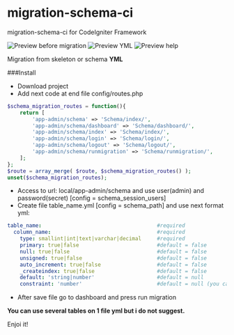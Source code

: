 # migration-schema-ci
migration-schema-ci for CodeIgniter Framework

![Preview before migration](https://raw.githubusercontent.com/yonineitor/migration-schema-ci/master/img_02.png)
![Preview YML](https://raw.githubusercontent.com/yonineitor/migration-schema-ci/master/img_01.png)
![Preview help](https://raw.githubusercontent.com/yonineitor/migration-schema-ci/master/img_03.png)

Migration from skeleton or schema **YML**

###Install
+ Download project
+ Add next code at end file config/routes.php
```php
$schema_migration_routes = function(){
	return [
		'app-admin/schema' => 'Schema/index/',
		'app-admin/schema/dashboard' => 'Schema/dashboard/',
		'app-admin/schema/index' => 'Schema/index/',
		'app-admin/schema/login' => 'Schema/login/',
		'app-admin/schema/logout' => 'Schema/logout/',
		'app-admin/schema/runmigration' => 'Schema/runmigration/',
	];
};
$route = array_merge( $route, $schema_migration_routes() );
unset($schema_migration_routes);
```
+ Access to url: local/app-admin/schema and use user(admin) and password(secret) [config = schema_session_users]
+ Create file table_name.yml [config = schema_path] and use next format yml:
```yml
table_name:                                     #required
  column_name:                                  #required
    type: smallint|int|text|varchar|decimal     #required
    primary: true|false                         #default = false
    null: true|false                            #default = false
    unsigned: true|false                        #default = false
    auto_increment: true|false                  #default = false
    _createindex: true|false                    #default = false
    default: 'string|number'                    #default = null
    constraint: 'number'                        #default = null (you can prevent constraint if use type = varchar(100) )
```
+ After save file go to dashboard and press run migration

__You can use several tables on 1 file yml but i do not suggest.__

Enjoi it!
